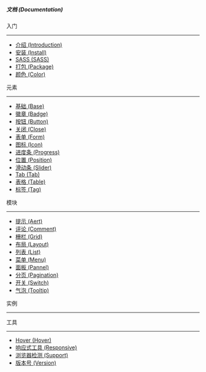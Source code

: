 ##### 文档 (Documentation)
入门
***
* [介绍 (Introduction)](#introduction)
* [安装 (Install)](#install)
* [SASS (SASS)](#sass)
* [打包 (Package)](#package)
* [颜色 (Color)](#color)

元素
***
* [基础 (Base)](#base)
* [徽章 (Badge)](#badge)
* [按钮 (Button)](#button)
* [关闭 (Close)](#close)
* [表单 (Form)](#form)
* [图标 (Icon)](#icon)
* [进度条 (Progress)](#progress)
* [位置 (Position)](#position)
* [滑动条 (Slider)](#slider)
* [Tab (Tab)](#tab)
* [表格 (Table)](#table)
* [标签 (Tag)](#tag)

模块
***
* [提示 (Aert)](#alert)
* [评论 (Comment)](#comment)
* [栅栏 (Grid)](#grid)
* [布局 (Layout)](#layout)
* [列表 (List)](#list)
* [菜单 (Menu)](#menu)
* [面板 (Pannel)](#pannel)
* [分页 (Pagination)](#pagination)
* [开关 (Switch)](#switch)
* [气泡 (Tooltip)](#tooltip)

实例
***

工具
***
* [Hover (Hover)](#hover)
* [响应式工具 (Responsive)](#responsive)
* [浏览器检测 (Support)](#support)
* [版本号 (Version)](#version)